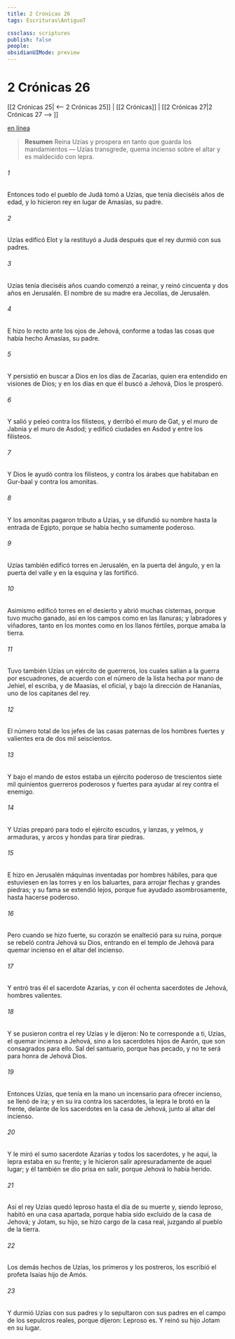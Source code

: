 ```yaml
---
title: 2 Crónicas 26
tags: Escrituras\AntiguoT

cssclass: scriptures
publish: false
people:
obsidianUIMode: preview
---
```


# 2 Crónicas 26
[[2 Crónicas 25| <-- 2 Crónicas 25]] | [[2 Crónicas]] | [[2 Crónicas 27|2 Crónicas 27 --> ]]

[en línea](https://churchofjesuschrist.org/study/scriptures/ot/2-chr/26?lang=spa)

> __Resumen__
Reina Uzías y prospera en tanto que guarda los mandamientos — Uzías transgrede, quema incienso sobre el altar y es maldecido con lepra.

###### 1 
Entonces todo el pueblo de Judá tomó a Uzías, que tenía dieciséis años de edad, y lo hicieron rey en lugar de Amasías, su padre.

###### 2 
Uzías edificó Elot y la restituyó a Judá después que el rey durmió con sus padres.

###### 3 
Uzías tenía dieciséis años cuando comenzó a reinar, y reinó cincuenta y dos años en Jerusalén. El nombre de su madre era Jecolías, de Jerusalén.

###### 4 
E hizo lo recto ante los ojos de Jehová, conforme a todas las cosas que había hecho Amasías, su padre.

###### 5 
Y persistió en buscar a Dios en los días de Zacarías, quien era entendido en visiones de Dios; y en los días en que él buscó a Jehová, Dios le prosperó.

###### 6 
Y salió y peleó contra los filisteos, y derribó el muro de Gat, y el muro de Jabnia y el muro de Asdod; y edificó ciudades en Asdod y entre los filisteos.

###### 7 
Y Dios le ayudó contra los filisteos, y contra los árabes que habitaban en Gur-baal y contra los amonitas.

###### 8 
Y los amonitas pagaron tributo a Uzías, y se difundió su nombre hasta la entrada de Egipto, porque se había hecho sumamente poderoso.

###### 9 
Uzías también edificó torres en Jerusalén, en la puerta del ángulo, y en la puerta del valle y en la esquina  y las fortificó.

###### 10 
Asimismo edificó torres en el desierto y abrió muchas cisternas, porque tuvo mucho ganado, así en los campos como en las llanuras; y labradores y viñadores, tanto en los montes como en los llanos fértiles, porque amaba la tierra.

###### 11 
Tuvo también Uzías un ejército de guerreros, los cuales salían a la guerra por escuadrones, de acuerdo con el número de la lista hecha por mano de Jehiel, el escriba, y de Maasías, el oficial, y bajo la dirección de Hananías, uno de los capitanes del rey.

###### 12 
El número total de los jefes de las casas paternas de los hombres fuertes y valientes era de dos mil seiscientos.

###### 13 
Y bajo el mando de estos estaba un ejército poderoso de trescientos siete mil quinientos guerreros poderosos y fuertes para ayudar al rey contra el enemigo.

###### 14 
Y Uzías preparó para todo el ejército escudos, y lanzas, y yelmos, y armaduras, y arcos y hondas para tirar piedras.

###### 15 
E hizo en Jerusalén máquinas inventadas por hombres hábiles, para que estuviesen en las torres y en los baluartes, para arrojar flechas y grandes piedras; y su fama se extendió lejos, porque fue ayudado asombrosamente, hasta hacerse poderoso.

###### 16 
Pero cuando se hizo fuerte, su corazón se enalteció para su ruina, porque se rebeló contra Jehová su Dios, entrando en el templo de Jehová para quemar incienso en el altar del incienso.

###### 17 
Y entró tras él el sacerdote Azarías, y con él ochenta sacerdotes de Jehová, hombres valientes.

###### 18 
Y se pusieron contra el rey Uzías y le dijeron: No te corresponde a ti, Uzías, el quemar incienso a Jehová, sino a los sacerdotes hijos de Aarón, que son consagrados para ello. Sal del santuario, porque has pecado, y no te será para honra de Jehová Dios.

###### 19 
Entonces Uzías, que tenía en la mano un incensario para ofrecer incienso, se llenó de ira; y en su ira contra los sacerdotes, la lepra le brotó en la frente, delante de los sacerdotes en la casa de Jehová, junto al altar del incienso.

###### 20 
Y le miró el sumo sacerdote Azarías y todos los sacerdotes, y he aquí, la lepra estaba en su frente; y le hicieron salir apresuradamente de aquel lugar; y él también se dio prisa en salir, porque Jehová lo había herido.

###### 21 
Así el rey Uzías quedó leproso hasta el día de su muerte y, siendo leproso, habitó en una casa apartada, porque había sido excluido de la casa de Jehová; y Jotam, su hijo, se hizo cargo de la casa real, juzgando al pueblo de la tierra.

###### 22 
Los demás hechos de Uzías, los primeros y los postreros, los escribió el profeta Isaías hijo de Amós.

###### 23 
Y durmió Uzías con sus padres y lo sepultaron con sus padres en el campo de los sepulcros reales, porque dijeron: Leproso es. Y reinó su hijo Jotam en su lugar.

